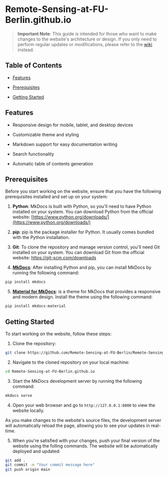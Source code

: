 # Remote-Sensing-at-FU-Berlin.github.io

> **Important Note**: This guide is intended for those who want to make changes to the website's architecture or design. If you only need to perform regular updates or modifications, please refer to the [wiki](https://github.com/Remote-Sensing-at-FU-Berlin/Remote-Sensing-at-FU-Berlin.github.io/wiki) instead.

## Table of Contents

- [Features](#features)


- [Prerequisites](#prerequisites)


- [Getting Started](#getting-started)

## Features


- Responsive design for mobile, tablet, and desktop devices


- Customizable theme and styling

- Markdown support for easy documentation writing


- Search functionality


- Automatic table of contents generation


## Prerequisites


Before you start working on the website, ensure that you have the following prerequisites installed and set up on your system:


1. **Python**: MkDocs is built with Python, so you'll need to have Python installed on your system. You can download Python from the official website: [https://www.python.org/downloads/](https://www.python.org/downloads/)


2. **pip**: pip is the package installer for Python. It usually comes bundled with the Python installation.

3. **Git**: To clone the repository and manage version control, you'll need Git installed on your system. You can download Git from the official website: https://git-scm.com/downloads

4. **[MkDocs](https://www.mkdocs.org/)**: After installing Python and pip, you can install MkDocs by running the following command:

```bash
pip install mkdocs
```

5. **[Material for MkDocs](https://squidfunk.github.io/mkdocs-material/)**: is a theme for
 MkDocs that provides a responsive and modern design. Install the theme 
using the following command:

```bash
pip install mkdocs-material
```

## Getting Started
To start working on the website, follow these steps:

1. Clone the repository:

```bash
git clone https://github.com/Remote-Sensing-at-FU-Berlin/Remote-Sensing-at-FU-Berlin.github.io.git
```

2. Navigate to the cloned repository on your local machine:

```bash
cd Remote-Sensing-at-FU-Berlin.github.io
```

3. Start the MkDocs development server by running the following command:

```bash
mkdocs serve
```

4. Open your web browser and go to `http://127.0.0.1:8000` to view the website locally.

As you make changes to the website's source files, the development server will automatically reload the page, allowing you to see your updates in real-time.

5. When you're satisfied with your changes, push your final version of the website using the folling commands. The website will be automatically deployed and updated:

```bash
git add .
git commit -m "Your commit message here"
git push origin main
```
